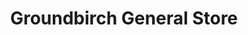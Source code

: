 ---
title: "Groundbirch General Store"
url: /groundbirch/groundbirch-general-store/
shop: convenience
---